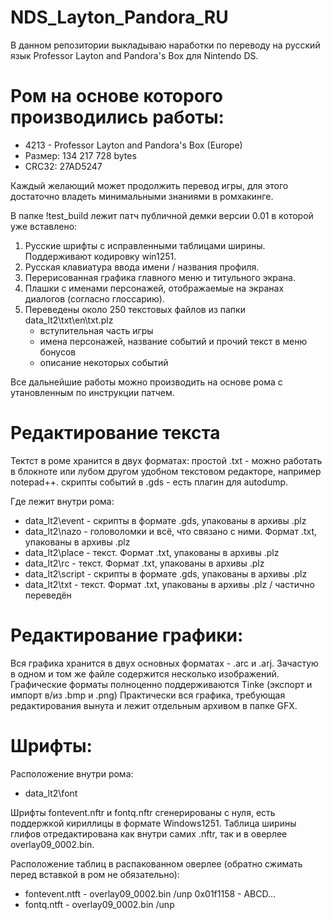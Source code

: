 # NDS_Layton_Pandora_RU
В данном репозитории выкладываю наработки по переводу на русский язык Professor Layton and Pandora's Box для Nintendo DS.

# Ром на основе которого производились работы:
- 4213 - Professor Layton and Pandora's Box (Europe)
- Размер: 134 217 728 bytes
- CRC32: 27AD5247

Каждый желающий может продолжить перевод игры, для этого достаточно владеть минимальными знаниями в ромхакинге.

В папке !test_build лежит патч публичной демки версии 0.01 в которой уже вставлено:
1. Русские шрифты с исправленными таблицами ширины. Поддерживают кодировку win1251.
2. Русская клавиатура ввода имени / названия профиля.
3. Перерисованная графика главного меню и титульного экрана.
4. Плашки с именами персонажей, отображаемые на экранах диалогов (согласно глоссарию).
5. Переведены около 250 текстовых файлов из папки data_lt2\txt\en\txt.plz
	- вступительная часть игры
	- имена персонажей, название событий и прочий текст в меню бонусов
	- описание некоторых событий

Все дальнейшие работы можно производить на основе рома с утановленным по инструкции патчем.

Редактирование текста
===========================================
Тектст в роме хранится в двух форматах:
простой .txt - можно работать в блокноте или лубом другом удобном текстовом редакторе, например notepad++.
скрипты событий в .gds - есть плагин для autodump.

Где лежит внутри рома:
- data_lt2\event	- скрипты в формате .gds, упакованы в архивы .plz
- data_lt2\nazo	- головоломки и всё, что связано с ними. Формат .txt, упакованы в архивы .plz
- data_lt2\place	- текст. Формат .txt, упакованы в архивы .plz
- data_lt2\rc	- текст. Формат .txt, упакованы в архивы .plz
- data_lt2\script	- скрипты в формате .gds, упакованы в архивы .plz
- data_lt2\txt	- текст. Формат .txt, упакованы в архивы .plz / частично переведён


Редактирование графики:
===========================================
Вся графика хранится в двух основных форматах - .arc и .arj. Зачастую в одном и том же файле содержится несколько изображений.
Графические форматы полноценно поддерживаются Tinke (экспорт и импорт в/из .bmp и .png)
Практически вся графика, требующая редактирования вынута и лежит отдельным архивом в папке GFX.

Шрифты:
===========================================
Расположение внутри рома:
- data_lt2\font

Шрифты fontevent.nftr и fontq.nftr сгенерированы с нуля, есть поддержкой кириллицы в формате Windows1251.
Таблица ширины глифов отредактирована как внутри самих .nftr, так и в оверлее overlay09_0002.bin.

Расположение таблиц в распакованном оверлее (обратно сжимать перед вставкой в ром не обязательно):
- fontevent.ntft	- overlay09_0002.bin /unp 0x01f1158 - ABCD...
- fontq.ntft	- overlay09_0002.bin /unp 
